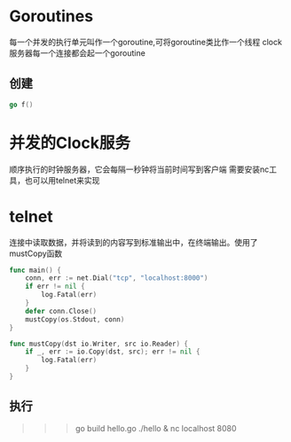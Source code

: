 Goroutines
==========
每一个并发的执行单元叫作一个goroutine,可将goroutine类比作一个线程
clock服务器每一个连接都会起一个goroutine

创建
----
``` go
go f()
```

并发的Clock服务
==============
顺序执行的时钟服务器，它会每隔一秒钟将当前时间写到客户端
需要安装nc工具，也可以用telnet来实现

telnet
======
连接中读取数据，并将读到的内容写到标准输出中，在终端输出。使用了mustCopy函数
``` go 
func main() {
	conn, err := net.Dial("tcp", "localhost:8000")
	if err != nil {
		log.Fatal(err)
	}
	defer conn.Close()
	mustCopy(os.Stdout, conn)
}

func mustCopy(dst io.Writer, src io.Reader) {
	if _, err := io.Copy(dst, src); err != nil {
		log.Fatal(err)
	}
}
```

执行
----
>>> go build hello.go
>>> ./hello &
>>> nc localhost 8080